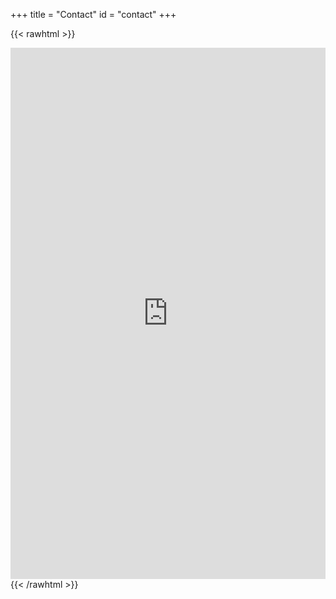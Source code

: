 +++
title = "Contact"
id = "contact"
+++

{{< rawhtml >}}

<iframe src="https://docs.google.com/forms/d/e/1FAIpQLScE5hORkKRKgcYmVFnoN4sOC3_FeedeumBmnbb2fCt5ADNxDA/viewform?embedded=true" width="100%" height="850" frameborder="0" marginheight="0" marginwidth="0">読み込んでいます…</iframe>
{{< /rawhtml >}}

